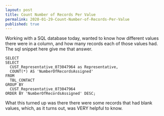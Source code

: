 ```yaml
---
layout: post
title: Count Number of Records Per Value
permalink: 2020-01-29-Count-Number-of-Records-Per-Value
published: true
---
```

Working with a SQL database today, wanted to know how different values there were in a column, and how many records each of those values had. The sql snippet here give me that answer. <!--more-->

<pre><code>SELECT
SELECT
  CUST_Representative_073047964 as Representative,
  COUNT(*) AS 'NumberOfRecordsAssigned'
FROM
  TBL_CONTACT
GROUP BY
  CUST_Representative_073047964
ORDER BY 'NumberOfRecordsAssigned' DESC;
</code></pre>

What this turned up was there there were some records that had blank values, which, as it turns out, was VERY helpful to know.
